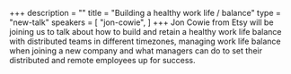 +++
description = ""
title = "Building a healthy work life / balance"
type = "new-talk"
speakers = [
        "jon-cowie",
]
+++
Jon Cowie from Etsy will be joining us to talk about how to build and retain a healthy work life balance with distributed teams in different timezones, managing work life balance when joining a new company and what managers can do to set their distributed and remote employees up for success.